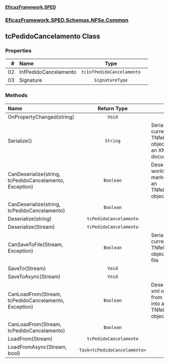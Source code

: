 #### [EficazFramework.SPED](EficazFrameworkSPED.md 'EficazFramework SPED')
### [EficazFramework.SPED.Schemas.NFSe.Common](EficazFramework.SPED.Schemas.NFSe.Common.md 'EficazFramework.SPED.Schemas.NFSe.Common')

## tcPedidoCancelamento Class
### Properties

| # | Name | Type | |
| ---: | :--- | :---: | :--- |
| 02 | InfPedidoCancelamento | `tcInfPedidoCancelamento` |  |
| 03 | Signature | `SignatureType` |  |
### Methods

| Name | Return Type | |
| :--- | :---: | :--- |
| OnPropertyChanged(string) | `Void` |  |
| Serialize() | `String` | Serializes current TNfeProc object into an XML document |
| CanDeserialize(string, tcPedidoCancelamento, Exception) | `Boolean` | Deserializes workflow markup into an TNfeProc object |
| CanDeserialize(string, tcPedidoCancelamento) | `Boolean` |  |
| Deserialize(string) | `tcPedidoCancelamento` |  |
| Deserialize(Stream) | `tcPedidoCancelamento` |  |
| CanSaveToFile(Stream, Exception) | `Boolean` | Serializes current TNfeProc object into file |
| SaveTo(Stream) | `Void` |  |
| SaveToAsync(Stream) | `Void` |  |
| CanLoadFrom(Stream, tcPedidoCancelamento, Exception) | `Boolean` | Deserializes xml markup from file into an TNfeProc object |
| CanLoadFrom(Stream, tcPedidoCancelamento) | `Boolean` |  |
| LoadFrom(Stream) | `tcPedidoCancelamento` |  |
| LoadFromAsync(Stream, bool) | `Task<tcPedidoCancelamento>` |  |
